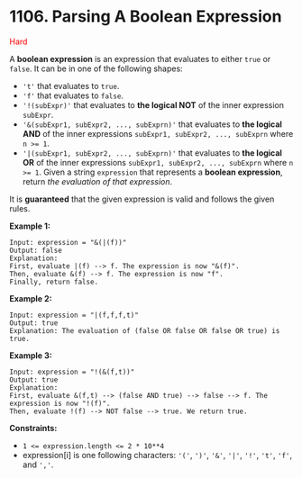 # 1106. Parsing A Boolean Expression
<span style="color:red">Hard</span>

A **boolean expression** is an expression that evaluates to either `true` or `false`. It can be in one of the following shapes:
- `'t'` that evaluates to `true`.
- `'f'` that evaluates to `false`.
- `'!(subExpr)'` that evaluates to **the logical NOT** of the inner expression `subExpr`.
- `'&(subExpr1, subExpr2, ..., subExprn)'` that evaluates to **the logical AND** of the inner expressions `subExpr1, subExpr2, ..., subExprn` where `n >= 1`.
- `'|(subExpr1, subExpr2, ..., subExprn)'` that evaluates to **the logical OR** of the inner expressions `subExpr1, subExpr2, ..., subExprn` where `n >= 1`.
Given a string `expression` that represents a **boolean expression**, return *the evaluation of that expression*.

It is **guaranteed** that the given expression is valid and follows the given rules.

**Example 1:**
```
Input: expression = "&(|(f))"
Output: false
Explanation: 
First, evaluate |(f) --> f. The expression is now "&(f)".
Then, evaluate &(f) --> f. The expression is now "f".
Finally, return false.
```
**Example 2:**
```
Input: expression = "|(f,f,f,t)"
Output: true
Explanation: The evaluation of (false OR false OR false OR true) is true.
```
**Example 3:**
```
Input: expression = "!(&(f,t))"
Output: true
Explanation: 
First, evaluate &(f,t) --> (false AND true) --> false --> f. The expression is now "!(f)".
Then, evaluate !(f) --> NOT false --> true. We return true.
```

**Constraints:**
- `1 <= expression.length <= 2 * 10**4`
- expression[i] is one following characters: `'('`, `')'`, `'&'`, `'|'`, `'!'`, `'t'`, `'f'`, and `','`.